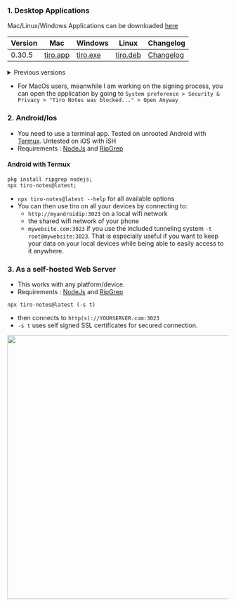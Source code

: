 ### 1. Desktop Applications <!-- {docsify-ignore} -->

Mac/Linux/Windows Applications can be downloaded [here](https://github.com/dotgreg/tiro-notes/releases/tag/production) 

Version | Mac | Windows | Linux | Changelog
-|-|-|-|-
0.30.5| [tiro.app](https://github.com/dotgreg/tiro-notes/releases/download/0.30.5/tiro-notes-darwin-x64.zip)| [tiro.exe](https://github.com/dotgreg/tiro-notes/releases/download/0.30.5/tiro-notes-win-x64.zip)| [tiro.deb](https://github.com/dotgreg/tiro-notes/releases/download/0.30.5/tiro-notes-linux-x64.zip) | [Changelog](https://github.com/dotgreg/tiro-notes/releases/tag/0.30.5)

<details>
  <summary>Previous versions</summary>

Version | Mac | Windows | Linux | Changelog
-|-|-|-|-
0.30.3| [tiro.app](https://github.com/dotgreg/tiro-notes/releases/download/0.30.3/tiro-notes-darwin-x64.zip)| [tiro.exe](https://github.com/dotgreg/tiro-notes/releases/download/0.30.3/tiro-notes-win-x64.zip)| [tiro.deb](https://github.com/dotgreg/tiro-notes/releases/download/0.30.3/tiro-notes-linux-x64.zip) | [Changelog](https://github.com/dotgreg/tiro-notes/releases/tag/0.30.3)
0.27.4| [tiro.app](https://github.com/dotgreg/tiro-notes/releases/download/0.27.4/Tiro.Notes-0.27.4.app.zip)| [tiro.exe](https://github.com/dotgreg/tiro-notes/releases/download/0.27.4/Tiro.Notes-0.27.4.exe.zip)| [tiro.deb](https://github.com/dotgreg/tiro-notes/releases/download/0.27.4/tiro-notes_0.27.4_amd64.deb.zip) | [Changelog](https://github.com/dotgreg/tiro-notes/releases/tag/0.27.4)
</details>

- For MacOs users, meanwhile I am working on the signing process, you can open the application by going to ```System preference > Security & Privacy > "Tiro Notes was blocked..." > Open Anyway```

### 2. Android/Ios  <!-- {docsify-ignore} -->
- You need to use a terminal app. Tested on unrooted Android with [Termux](https://termux.com). Untested on iOS with iSH
- Requirements : [NodeJs](https://nodejs.org/en/download/) and [RipGrep](https://github.com/BurntSushi/ripgrep)

#### Android with Termux
```
pkg install ripgrep nodejs;
npx tiro-notes@latest;
```

- ```npx tiro-notes@latest --help``` for all available options
- You can then use tiro on all your devices by connecting to:
  - ```http://myandroidip:3023``` on a local wifi network
  - the shared wifi network of your phone
  - ```mywebsite.com:3023``` if you use the included tunneling system ```-t root@mywebsite:3023```. That is especially useful if you want to keep your data on your local devices while being able to easily access to it anywhere.

### 3. As a self-hosted Web Server  <!-- {docsify-ignore} -->
- This works with any platform/device.
- Requirements : [NodeJs](https://nodejs.org/en/download/) and [RipGrep](https://github.com/BurntSushi/ripgrep)

```
npx tiro-notes@latest (-s t)
```
- then connects to ```http(s)://YOURSERVER.com:3023```
- ```-s t``` uses self signed SSL certificates for secured connection.

<img src="https://user-images.githubusercontent.com/2981891/159723396-b5e81dcd-a4aa-4581-9b7f-e3b62bcdef65.gif" width="600"/>


